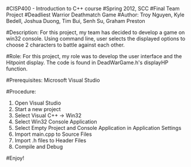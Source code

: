 #CISP400 - Introduction to C++ course 
#Spring 2012, SCC
#Final Team Project
#Deadliest Warrior Deathmatch Game
#Author: Troy Nguyen, Kyle Bedell, Joshua Duong, Tim Bui, Senh Su, Graham Preston

#Description:
For this project, my team has decided to develop a game on win32 console. 
Using command line, user selects the displayed options to choose 2 characters to battle against each other.

#Role:
For this project, my role was to develop the user interface and the Hitpoint display. 
The code is found in DeadWarGame.h's displayHP function.

#Prerequisites:
Microsoft Visual Studio

#Procedure:
1. Open Visual Studio
2. Start a new project
3. Select Visual C++ -> Win32
4. Select Win32 Console Application
5. Select Empty Project and Console Application in Application Settings
6. Import main.cpp to Source Files
7. Import .h files to Header Files
8. Compile and Debug

#Enjoy!
